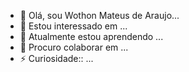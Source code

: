 - 👋 Olá, sou Wothon Mateus de Araujo...
- 👀 Estou interessado em ...
- 🌱 Atualmente estou aprendendo ...
- 💞️ Procuro colaborar em  ...
- ⚡ Curiosidade:: ...

<!---
Wothon Mateus/Wothon Mateus de Araújo isa special. repoiitory because it README.md (th isfile)apears on your GitHub  profile.
You can clicking the preview link totake  
a look at your chang 
--->
